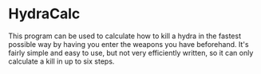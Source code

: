 # HydraCalc

This program can be used to calculate how to kill a hydra in the fastest possible way by having you enter the weapons you have beforehand. 
It's fairly simple and easy to use, but not very efficiently written, so it can only calculate a kill in up to six steps.
